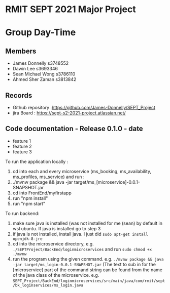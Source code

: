 # RMIT SEPT 2021 Major Project

# Group Day-Time

## Members
* James Donnelly    s3748552
* Dawin Lee         s3693346
* Sean Michael Wong s3786110
* Ahmed Sher Zaman  s3813842

## Records

* Github repository :https://github.com/James-Donnelly/SEPT_Project
* jira Board : https://sept-s2-2021-project.atlassian.net/

	
## Code documentation - Release 0.1.0 - date
* feature 1
* feature 2
* feature 3
  

To run the application locally : 
1) cd into each and every microservice (ms_booking, ms_availability, ms_profiles, ms_service) and run :
2) ./mvnw package && java -jar target/ms_[microservice]-0.0.1-SNAPSHOT.jar
3) cd into FrontEnd/myfirstapp
4) run "npm install"
5) run "npm start"

To run backend:
1) make sure java is installed (was not installed for me (sean) by default in wsl ubuntu. If java is installed go to step 3
2) if java is not installed, install java. I just did `sudo apt-get install openjdk-8-jre`
3) cd into the microservice directory, e.g. `./SEPTProject/BackEnd/loginmicroservices` and run `sudo chmod +x ./mvnw`
4) run the program using the given command. e.g. `./mvnw package && java -jar target/ms_login-0.0.1-SNAPSHOT.jar` (The text to sub in for the [microservice] part of the command string can be found from the name of the java class of the microservice. e.g. `SEPT_Project/BackEnd/loginmicroservices/src/main/java/com/rmit/sept/bk_loginservices/ms_login.java`
